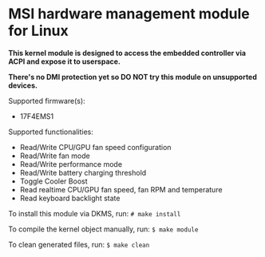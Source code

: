 # MSI hardware management module for Linux

**This kernel module is designed to access the embedded controller via ACPI and expose it to userspace.**

**There's no DMI protection yet so DO NOT try this module on unsupported devices.**

Supported firmware(s):
 - 17F4EMS1



Supported functionalities:
 - Read/Write CPU/GPU fan speed configuration
 - Read/Write fan mode
 - Read/Write performance mode
 - Read/Write battery charging threshold
 - Toggle Cooler Boost
 - Read realtime CPU/GPU fan speed, fan RPM and temperature
 - Read keyboard backlight state


To install this module via DKMS, run:
`# make install`

To compile the kernel object manually, run:
`$ make module`

To clean generated files, run:
`$ make clean`
